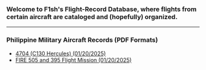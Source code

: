 ### Welcome to F1sh's Flight-Record Database, where flights from certain aircraft are cataloged and (hopefully) organized.
---
### Philippine Military Aircraft Records (PDF Formats)
- [4704 (C130 Hercules) (01/20/2025)](FlightDataBase/4704_C130_Herc_01_20_2024.pdf)
- [FIRE 505 and 395 Flight Mission (01/20/2025)](FlightDataBase/FIRE505_FIRE395_MD_520MG_02_20_2024.pdf)

